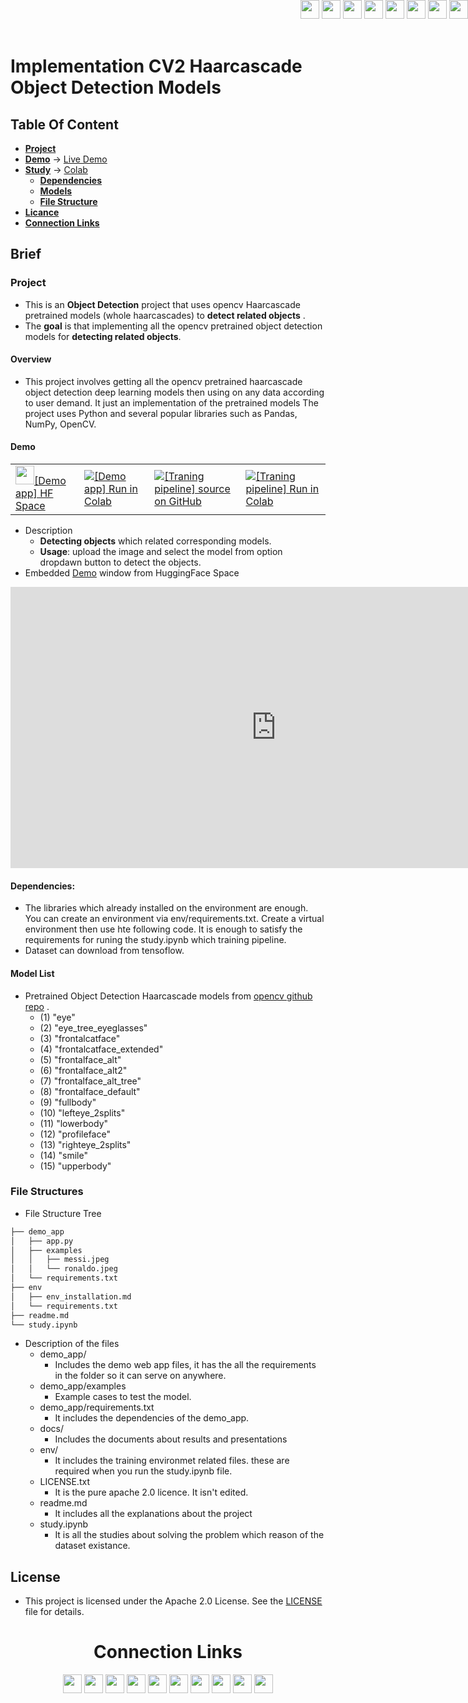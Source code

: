 <div style="position: absolute; top: 0; right: 0;">
    <a href="ertugrulbusiness@gmail.com"><img src="https://ssl.gstatic.com/ui/v1/icons/mail/rfr/gmail.ico" height="30"></a>
    <a href="https://tr.linkedin.com/in/ertu%C4%9Fruldemir?original_referer=https%3A%2F%2Fwww.google.com%2F"><img src="https://cdn.jsdelivr.net/gh/devicons/devicon/icons/linkedin/linkedin-original.svg" height="30"></a>
    <a href="https://github.com/ertugruldmr"><img src="https://cdn.jsdelivr.net/gh/devicons/devicon/icons/github/github-original.svg" height="30"></a>
    <a href="https://www.kaggle.com/erturuldemir"><img src="https://cdn.jsdelivr.net/gh/devicons/devicon/icons/kaggle/kaggle-original.svg" height="30"></a>
    <a href="https://huggingface.co/ErtugrulDemir"><img src="https://huggingface.co/front/assets/huggingface_logo-noborder.svg" height="30"></a>
    <a href="https://stackoverflow.com/users/21569249/ertu%c4%9frul-demir?tab=profile"><img src="https://upload.wikimedia.org/wikipedia/commons/e/ef/Stack_Overflow_icon.svg" height="30"></a>
    <a href="https://medium.com/@ertugrulbusiness"><img src="https://upload.wikimedia.org/wikipedia/commons/a/a5/Medium_icon.svg" height="30"></a>
    <a href="https://www.youtube.com/channel/UCB0_UTu-zbIsoRBHgpsrlsA"><img src="https://upload.wikimedia.org/wikipedia/commons/thumb/0/09/YouTube_full-color_icon_%282017%29.svg/1024px-YouTube_full-color_icon_%282017%29.svg.png" height="30"></a>
</div>

# Implementation CV2 Haarcascade Object Detection Models 
 
## __Table Of Content__
  - [__Project__](#project)
  - [__Demo__](#demo) -> [Live Demo](https://ertugruldemir-cv2-haarcascade-objectdetection.hf.space)
  - [__Study__](#study) -> [Colab](https://colab.research.google.com/drive/1HG0-eigOKrC1ViUaE_vvlMplEBMO9OQV)
    - [__Dependencies__](#a-dependencies)
    - [__Models__](#model-list)
    - [__File Structure__](#file-structures)
  - [__Licance__](#license)
  - [__Connection Links__](#connection-links)

## __Brief__ 

### __Project__ 
- This is an __Object Detection__ project that uses opencv Haarcascade pretrained models (whole haarcascades) to __detect related objects__ .
- The __goal__ is that implementing all the opencv pretrained object detection models for __detecting related objects__. 

#### __Overview__
- This project involves getting all the opencv pretrained haarcascade object detection deep learning models then using on any data according to user demand. It just an implementation of the pretrained models  The project uses Python and several popular libraries such as Pandas, NumPy, OpenCV.

#### __Demo__

<div align="left">
  <table>
    <tr>
    <td>
        <a target="_blank" href="https://ertugruldemir-cv2-haarcascade-objectdetection.hf.space" height="30"><img src="https://huggingface.co/front/assets/huggingface_logo-noborder.svg" height="30">[Demo app] HF Space</a>
      </td>
      <td>
        <a target="_blank" href="https://colab.research.google.com/drive/1Pw7c2DEwIFS1u34eNLpjgSqpOfTa0_lD#scrollTo=u9VBBQQWKweX"><img src="https://www.tensorflow.org/images/colab_logo_32px.png">[Demo app] Run in Colab</a>
      </td>
      <td>
        <a target="_blank" href="https://github.com/ertugruldmr/CV2_Haarcascade_ObjectDetection/blob/main/study.ipynb"><img src="https://www.tensorflow.org/images/GitHub-Mark-32px.png">[Traning pipeline] source on GitHub</a>
      </td>
    <td>
        <a target="_blank" href="https://colab.research.google.com/drive/1HG0-eigOKrC1ViUaE_vvlMplEBMO9OQV"><img src="https://www.tensorflow.org/images/colab_logo_32px.png">[Traning pipeline] Run in Colab</a>
      </td>
    </tr>
  </table>
</div>


- Description
    - __Detecting objects__ which related corresponding models.
    - __Usage__: upload the image and select the model from option dropdawn button to detect the objects.
- Embedded [Demo](https://ertugruldemir-cv2-haarcascade-objectdetection.hf.space) window from HuggingFace Space
    

<iframe
	src="https://ertugruldemir-cv2-haarcascade-objectdetection.hf.space"
	frameborder="0"
	width="850"
	height="450"
></iframe>

#### __Dependencies__:
  - The libraries which already installed on the environment are enough. You can create an environment via env/requirements.txt. Create a virtual environment then use hte following code. It is enough to satisfy the requirements for runing the study.ipynb which training pipeline.
  - Dataset can download from tensoflow.

#### Model List
- Pretrained Object Detection Haarcascade models from [opencv github repo](https://github.com/opencv/opencv/tree/master/data/haarcascades) .
  - (1) "eye"
  - (2) "eye_tree_eyeglasses"
  - (3) "frontalcatface"
  - (4) "frontalcatface_extended"
  - (5) "frontalface_alt"
  - (6) "frontalface_alt2"
  - (7) "frontalface_alt_tree"
  - (8) "frontalface_default"
  - (9) "fullbody"
  - (10) "lefteye_2splits"
  - (11) "lowerbody"
  - (12) "profileface"
  - (13) "righteye_2splits"
  - (14) "smile"
  - (15) "upperbody"


### File Structures

- File Structure Tree
```bash
├── demo_app
│   ├── app.py
│   ├── examples
│   │   ├── messi.jpeg
│   │   └── ronaldo.jpeg
│   └── requirements.txt
├── env
│   ├── env_installation.md
│   └── requirements.txt
├── readme.md
└── study.ipynb

```
- Description of the files
  - demo_app/
    - Includes the demo web app files, it has the all the requirements in the folder so it can serve on anywhere.
  - demo_app/examples
    - Example cases to test the model.
  - demo_app/requirements.txt
    - It includes the dependencies of the demo_app.
  - docs/
    - Includes the documents about results and presentations
  - env/
    - It includes the training environmet related files. these are required when you run the study.ipynb file.
  - LICENSE.txt
    - It is the pure apache 2.0 licence. It isn't edited.
  - readme.md
    - It includes all the explanations about the project
  - study.ipynb
    - It is all the studies about solving the problem which reason of the dataset existance.     



## License
- This project is licensed under the Apache 2.0 License. See the [LICENSE](LICENSE) file for details.

<h1 style="text-align: center;">Connection Links</h1>

<div style="text-align: center;">
    <a href="ertugrulbusiness@gmail.com"><img src="https://ssl.gstatic.com/ui/v1/icons/mail/rfr/gmail.ico" height="30"></a>
    <a href="https://tr.linkedin.com/in/ertu%C4%9Fruldemir?original_referer=https%3A%2F%2Fwww.google.com%2F"><img src="https://cdn.jsdelivr.net/gh/devicons/devicon/icons/linkedin/linkedin-original.svg" height="30"></a>
    <a href="https://github.com/ertugruldmr"><img src="https://cdn.jsdelivr.net/gh/devicons/devicon/icons/github/github-original.svg" height="30"></a>
    <a href="https://www.kaggle.com/erturuldemir"><img src="https://cdn.jsdelivr.net/gh/devicons/devicon/icons/kaggle/kaggle-original.svg" height="30"></a>
    <a href="https://huggingface.co/ErtugrulDemir"><img src="https://huggingface.co/front/assets/huggingface_logo-noborder.svg" height="30"></a>
    <a href="https://stackoverflow.com/users/21569249/ertu%c4%9frul-demir?tab=profile"><img src="https://upload.wikimedia.org/wikipedia/commons/e/ef/Stack_Overflow_icon.svg" height="30"></a>
    <a href="https://www.hackerrank.com/ertugrulbusiness"><img src="https://hrcdn.net/fcore/assets/work/header/hackerrank_logo-21e2867566.svg" height="30"></a>
    <a href="https://app.patika.dev/ertugruldmr"><img src="https://app.patika.dev/staticFiles/newPatikaLogo.svg" height="30"></a>
    <a href="https://medium.com/@ertugrulbusiness"><img src="https://upload.wikimedia.org/wikipedia/commons/a/a5/Medium_icon.svg" height="30"></a>
    <a href="https://www.youtube.com/channel/UCB0_UTu-zbIsoRBHgpsrlsA"><img src="https://upload.wikimedia.org/wikipedia/commons/thumb/0/09/YouTube_full-color_icon_%282017%29.svg/1024px-YouTube_full-color_icon_%282017%29.svg.png" height="30"></a>
</div>

